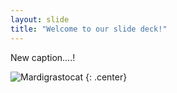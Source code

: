```yaml
---
layout: slide
title: "Welcome to our slide deck!"
---
```


New caption....!

![Mardigrastocat](https://octodex.github.com/images/Mardigrastocat.png)
{: .center}
